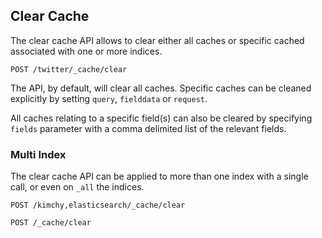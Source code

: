 ## Clear Cache

The clear cache API allows to clear either all caches or specific cached associated with one or more indices.
    
    
    POST /twitter/_cache/clear

The API, by default, will clear all caches. Specific caches can be cleaned explicitly by setting `query`, `fielddata` or `request`.

All caches relating to a specific field(s) can also be cleared by specifying `fields` parameter with a comma delimited list of the relevant fields.

### Multi Index

The clear cache API can be applied to more than one index with a single call, or even on `_all` the indices.
    
    
    POST /kimchy,elasticsearch/_cache/clear
    
    POST /_cache/clear
